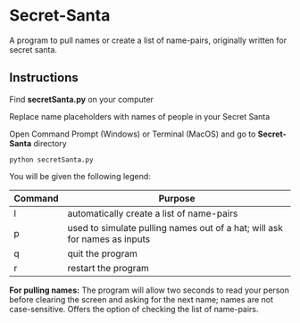 # Secret-Santa
A program to pull names or create a list of name-pairs, originally written for secret santa.

## Instructions
Find **secretSanta.py** on your computer

Replace name placeholders with names of people in your Secret Santa

Open Command Prompt (Windows) or Terminal (MacOS) and go to **Secret-Santa** directory
```
python secretSanta.py
```
You will be given the following legend:

| Command | Purpose                                                                   |
| ------- | ------------------------------------------------------------------------- |
| l       | automatically create a list of name-pairs                                 |
| p       | used to simulate pulling names out of a hat; will ask for names as inputs |
| q       | quit the program                                                          |
| r       | restart the program                                                       |


**For pulling names:** The program will allow two seconds to read your person before clearing the screen and asking for the next name; names are not case-sensitive. Offers the option of checking the list of name-pairs.
